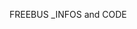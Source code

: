 FREEBUS _INFOS and CODE

<!---
freebus-dev/freebus-dev is a ✨ special ✨ repository because its `README.md` (this file) appears on your GitHub profile.
You can click the Preview link to take a look at your changes.
--->
